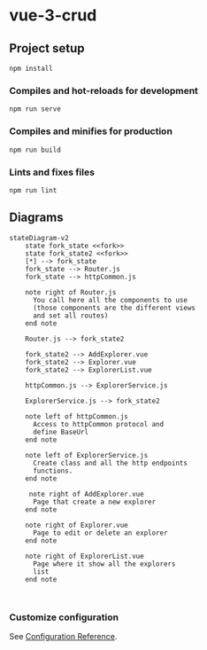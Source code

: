 # vue-3-crud

## Project setup
```
npm install
```

### Compiles and hot-reloads for development
```
npm run serve
```

### Compiles and minifies for production
```
npm run build
```

### Lints and fixes files
```
npm run lint
```

## Diagrams
```mermaid
stateDiagram-v2
    state fork_state <<fork>>
    state fork_state2 <<fork>>
    [*] --> fork_state
    fork_state --> Router.js
    fork_state --> httpCommon.js
    
    note right of Router.js
      You call here all the components to use 
      (those components are the different views
      and set all routes)
    end note
    
    Router.js --> fork_state2
    
    fork_state2 --> AddExplorer.vue
    fork_state2 --> Explorer.vue
    fork_state2 --> ExplorerList.vue
    
    httpCommon.js --> ExplorerService.js
    
    ExplorerService.js --> fork_state2
    
    note left of httpCommon.js
      Access to httpCommon protocol and 
      define BaseUrl
    end note
    
    note left of ExplorerService.js
      Create class and all the http endpoints
      functions. 
    end note
    
     note right of AddExplorer.vue
      Page that create a new explorer
    end note
    
    note right of Explorer.vue
      Page to edit or delete an explorer 
    end note
    
    note right of ExplorerList.vue
      Page where it show all the explorers
      list
    end note
 
    
```


### Customize configuration
See [Configuration Reference](https://cli.vuejs.org/config/).
